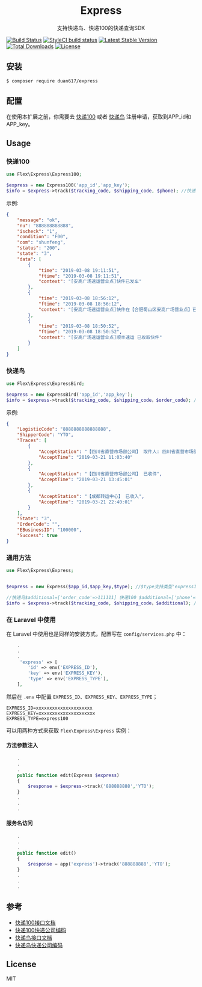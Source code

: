 <h1 align="center"> Express </h1>

<p align="center">支持快递鸟、快递100的快递查询SDK</p>

[![Build Status](https://travis-ci.org/inbjo/express.svg?branch=master)](https://travis-ci.org/inbjo/express)
[![StyleCI build status](https://github.styleci.io/repos/178779366/shield)](https://github.styleci.io/repos/178779366)
[![Latest Stable Version](https://poser.pugx.org/flex/express/v/stable)](https://packagist.org/packages/flex/express)
[![Total Downloads](https://poser.pugx.org/flex/express/downloads)](https://packagist.org/packages/flex/express)
[![License](https://poser.pugx.org/flex/express/license)](https://packagist.org/packages/flex/express)


## 安装

```shell
$ composer require duan617/express
```
## 配置

在使用本扩展之前，你需要去 [快递100](https://www.kuaidi100.com/openapi/applyapi.shtml) 或者 [快递鸟](http://www.kdniao.com/reg) 注册申请，获取到APP_id和APP_key。

## Usage
### 快递100
```php
use Flex\Express\Express100;

$express = new Express100('app_id','app_key');
$info = $express->track($tracking_code, $shipping_code, $phone); //快递单号 物流公司编号 收件人手机号(顺丰必填 其他快递选填)
```
示例:
```json
{
    "message": "ok",
    "nu": "888888888888",
    "ischeck": "1",
    "condition": "F00",
    "com": "shunfeng",
    "status": "200",
    "state": "3",
    "data": [
        {
            "time": "2019-03-08 19:11:51",
            "ftime": "2019-03-08 19:11:51",
            "context": "[安高广场速运营业点]快件已发车"
        },
        {
            "time": "2019-03-08 18:56:12",
            "ftime": "2019-03-08 18:56:12",
            "context": "[安高广场速运营业点]快件在【合肥蜀山区安高广场营业点】已装车,准备发往 【合肥经开集散中心】"
        },
        {
            "time": "2019-03-08 18:50:52",
            "ftime": "2019-03-08 18:50:52",
            "context": "[安高广场速运营业点]顺丰速运 已收取快件"
        }
    ]
}
```

### 快递鸟
```php
use Flex\Express\ExpressBird;

$express = new ExpressBird('app_id','app_key'); 
$info = $express->track($tracking_code, $shipping_code，$order_code); //快递单号 物流公司编号 订单编号(选填)
```
示例:
```json
{
    "LogisticCode": "8888888888888888",
    "ShipperCode": "YTO",
    "Traces": [
        {
            "AcceptStation": "【四川省直营市场部公司】 取件人: 四川省直营市场部41 已收件",
            "AcceptTime": "2019-03-21 11:03:40"
        },
        {
            "AcceptStation": "【四川省直营市场部公司】 已收件",
            "AcceptTime": "2019-03-21 13:45:01"
        },
        {
            "AcceptStation": "【成都转运中心】 已收入",
            "AcceptTime": "2019-03-21 22:40:01"
        }
    ],
    "State": "3",
    "OrderCode": "",
    "EBusinessID": "100000",
    "Success": true
}
```
### 通用方法
```php
use Flex\Express\Express;


$express = new Express($app_id,$app_key,$type); //$type支持类型'express100'、'expressbird'

//快递鸟$additional=['order_code'=>111111] 快递100 $additional=['phone'=>'18899996666']
$info = $express->track($tracking_code, $shipping_code，$additional); ////查询物流 快递单号 额外参数
```

 ### 在 Laravel 中使用
 
 在 Laravel 中使用也是同样的安装方式，配置写在 `config/services.php` 中：
 
 ```php
     .
     .
     .
      'express' => [
         'id' => env('EXPRESS_ID'),
         'key' => env('EXPRESS_KEY'),
         'type' => env('EXPRESS_TYPE'),
     ],
 ```
 
 然后在 `.env` 中配置 `EXPRESS_ID`、`EXPRESS_KEY`、`EXPRESS_TYPE`；
 
 ```env
 EXPRESS_ID=xxxxxxxxxxxxxxxxxxxxx
 EXPRESS_KEY=xxxxxxxxxxxxxxxxxxxxx
 EXPRESS_TYPE=express100
 ```
 
 可以用两种方式来获取 `Flex\Express\Express` 实例：
 
 #### 方法参数注入
 
 ```php
     .
     .
     .
     public function edit(Express $express) 
     {
         $response = $express->track('888888888','YTO');
     }
     .
     .
     .
 ```
 
 #### 服务名访问
 
 ```php
     .
     .
     .
     public function edit() 
     {
         $response = app('express')->track('888888888','YTO');
     }
     .
     .
     .
 
 ```
 
 ## 参考
 
 - [快递100接口文档](https://www.kuaidi100.com/openapi/api_post.shtml)
 - [快递100快递公司编码](https://blog.csdn.net/u011816231/article/details/53063611)
 - [快递鸟接口文档](http://www.kdniao.com/documents)
 - [快递鸟快递公司编码](http://www.kdniao.com/documents)

## License

MIT